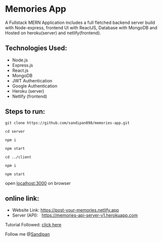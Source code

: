 # Memories App
A Fullstack MERN Application includes a full fletched backend server build with Node-express, frontend UI with ReactJS, Database with MongoDB and Hosted on heroku(server) and netlify(frontend).

## Technologies Used:
* Node.js
* Express.js
* React.js
* MongoDB
* JWT Authentication
* Google Authentication
* Heroku (server) 
* Netlify (frontend)

## Steps to run:
    git clone https://github.com/sandipan898/memories-app.git
    
    cd server
    
    npm i 
    
    npm start
    
    cd ../client
    
    npm i 
    
    npm start

open <a href="http://localhost:3000">localhost:3000</a> on browser

## online link:
* Website Link: https://post-your-memories.netlify.app
* Server (API): &nbsp; https://memories-api-server-v1.herokuapp.com

Tutorial Followed: <a href="https://www.youtube.com/watch?v=ngc9gnGgUdA&list=PL6QREj8te1P7VSwhrMf3D3Xt4V6_SRkhu&index=2&t=0s">click here</a>

Follow me @<a href="https://github.com/sandipan898">Sandipan</a> 


